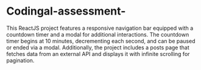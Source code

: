 # Codingal-assessment-

This ReactJS project features a responsive navigation bar equipped with a countdown timer and a modal for additional interactions. The countdown timer begins at 10 minutes, decrementing each second, and can be paused or ended via a modal. Additionally, the project includes a posts page that fetches data from an external API and displays it with infinite scrolling for pagination. 
